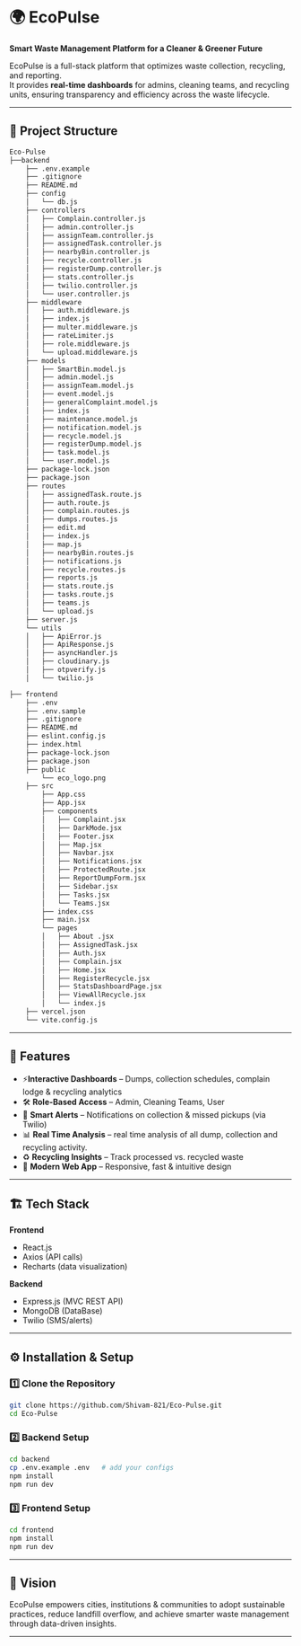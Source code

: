 # 🌍 EcoPulse

**Smart Waste Management Platform for a Cleaner & Greener Future**

EcoPulse is a full-stack platform that optimizes waste collection, recycling, and reporting.  
It provides **real-time dashboards** for admins, cleaning teams, and recycling units, ensuring transparency and efficiency across the waste lifecycle.

---

## 📂 Project Structure

```bash
Eco-Pulse
├──backend
    ├── .env.example
    ├── .gitignore
    ├── README.md
    ├── config
    │   └── db.js
    ├── controllers
    │   ├── Complain.controller.js
    │   ├── admin.controller.js
    │   ├── assignTeam.controller.js
    │   ├── assignedTask.controller.js
    │   ├── nearbyBin.controller.js
    │   ├── recycle.controller.js
    │   ├── registerDump.controller.js
    │   ├── stats.controller.js
    │   ├── twilio.controller.js
    │   └── user.controller.js
    ├── middleware
    │   ├── auth.middleware.js
    │   ├── index.js
    │   ├── multer.middleware.js
    │   ├── rateLimiter.js
    │   ├── role.middleware.js
    │   └── upload.middleware.js
    ├── models
    │   ├── SmartBin.model.js
    │   ├── admin.model.js
    │   ├── assignTeam.model.js
    │   ├── event.model.js
    │   ├── generalComplaint.model.js
    │   ├── index.js
    │   ├── maintenance.model.js
    │   ├── notification.model.js
    │   ├── recycle.model.js
    │   ├── registerDump.model.js
    │   ├── task.model.js
    │   └── user.model.js
    ├── package-lock.json
    ├── package.json
    ├── routes
    │   ├── assignedTask.route.js
    │   ├── auth.route.js
    │   ├── complain.routes.js
    │   ├── dumps.routes.js
    │   ├── edit.md
    │   ├── index.js
    │   ├── map.js
    │   ├── nearbyBin.routes.js
    │   ├── notifications.js
    │   ├── recycle.routes.js
    │   ├── reports.js
    │   ├── stats.route.js
    │   ├── tasks.route.js
    │   ├── teams.js
    │   └── upload.js
    ├── server.js
    └── utils
    │   ├── ApiError.js
    │   ├── ApiResponse.js
    │   ├── asyncHandler.js
    │   ├── cloudinary.js
    │   ├── otpverify.js
    │   └── twilio.js

├── frontend
    ├── .env
    ├── .env.sample
    ├── .gitignore
    ├── README.md
    ├── eslint.config.js
    ├── index.html
    ├── package-lock.json
    ├── package.json
    ├── public
        └── eco_logo.png
    ├── src
        ├── App.css
        ├── App.jsx
        ├── components
        │   ├── Complaint.jsx
        │   ├── DarkMode.jsx
        │   ├── Footer.jsx
        │   ├── Map.jsx
        │   ├── Navbar.jsx
        │   ├── Notifications.jsx
        │   ├── ProtectedRoute.jsx
        │   ├── ReportDumpForm.jsx
        │   ├── Sidebar.jsx
        │   ├── Tasks.jsx
        │   └── Teams.jsx
        ├── index.css
        ├── main.jsx
        └── pages
        │   ├── About .jsx
        │   ├── AssignedTask.jsx
        │   ├── Auth.jsx
        │   ├── Complain.jsx
        │   ├── Home.jsx
        │   ├── RegisterRecycle.jsx
        │   ├── StatsDashboardPage.jsx
        │   ├── ViewAllRecycle.jsx
        │   └── index.js
    ├── vercel.json
    └── vite.config.js
```

---

## 🚀 Features

- ⚡**Interactive Dashboards** – Dumps, collection schedules, complain lodge & recycling analytics
- 🛠️ **Role-Based Access** – Admin, Cleaning Teams, User
- 🔔 **Smart Alerts** – Notifications on collection & missed pickups (via Twilio)
- 📊 **Real Time Analysis** – real time analysis of all dump, collection and recycling activity.
- ♻️ **Recycling Insights** – Track processed vs. recycled waste
- 📱 **Modern Web App** – Responsive, fast & intuitive design

---

## 🏗️ Tech Stack

**Frontend**

- React.js
- Axios (API calls)
- Recharts (data visualization)

**Backend**

- Express.js (MVC REST API)
- MongoDB (DataBase)
- Twilio (SMS/alerts)

---

## ⚙️ Installation & Setup

### 1️⃣ Clone the Repository

```bash
git clone https://github.com/Shivam-821/Eco-Pulse.git
cd Eco-Pulse
```

### 2️⃣ Backend Setup

```bash
cd backend
cp .env.example .env   # add your configs
npm install
npm run dev
```

### 3️⃣ Frontend Setup

```bash
cd frontend
npm install
npm run dev
```

---

## 🌱 Vision

EcoPulse empowers cities, institutions & communities to adopt sustainable practices, reduce landfill overflow, and achieve smarter waste management through data-driven insights.

---
